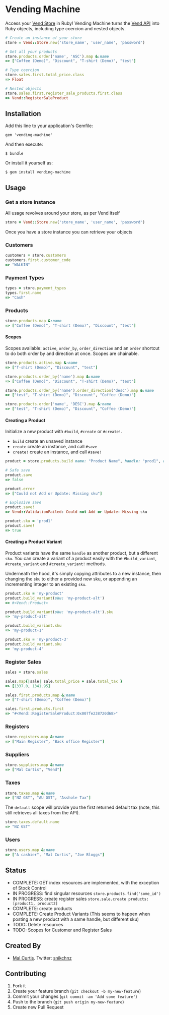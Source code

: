 # Vending Machine

Access your [Vend Store](http://vendhq.com) in Ruby! Vending Machine turns the [Vend API](http://docs.vendhq.com/) into Ruby objects, including type coercion and nested objects.

```ruby
# Create an instance of your store
store = Vend::Store.new('store_name', 'user_name', 'password')

# Get all your products
store.products.order('name', 'ASC').map &:name
=> ["Coffee (Demo)", "Discount", "T-shirt (Demo)", "test"]

# Type coercion
store.sales.first.total_price.class
=> Float

# Nested objects
store.sales.first.register_sale_products.first.class
=> Vend::RegisterSaleProduct
```

## Installation

Add this line to your application's Gemfile:

    gem 'vending-machine'

And then execute:

    $ bundle

Or install it yourself as:

    $ gem install vending-machine

## Usage

### Get a store instance

All usage revolves around your store, as per Vend itself


```ruby
store = Vend::Store.new('store_name', 'user_name', 'password')
```

Once you have a store instance you can retrieve your objects

### Customers

```ruby
customers = store.customers
customers.first.customer_code
=> "WALKIN"
```

### Payment Types

```ruby
types = store.payment_types
types.first.name
=> "Cash"
```

### Products

```ruby
store.products.map &:name
=> ["Coffee (Demo)", "T-shirt (Demo)", "Discount", "test"]
```

#### Scopes
Scopes available: `active`, `order_by`, `order_direction` and an `order` shortcut to do both order by and direction at once. Scopes are chainable.

```ruby
store.products.active.map &:name
=> ["T-shirt (Demo)", "Discount", "test"]

store.products.order_by('name').map &:name
=> ["Coffee (Demo)", "Discount", "T-shirt (Demo)", "test"]

store.products.order_by('name').order_direction('desc').map &:name
=> ["test", "T-shirt (Demo)", "Discount", "Coffee (Demo)"]

store.products.order('name', 'DESC').map &:name
=> ["test", "T-shirt (Demo)", "Discount", "Coffee (Demo)"]
```

#### Creating a Product

Initialize a new product with `#build`, `#create` or `#create!`.

* `build` create an unsaved instance
* `create` create an instance, and call `#save`
* `create!` create an instance, and call `#save!`


```ruby
product = store.products.build name: "Product Name", handle: "prod1", retail_price: 25

# Safe save
product.save
=> false

product.error
=> ["Could not Add or Update: Missing sku"]

# Explosive save
product.save!
=> Vend::ValidationFailed: Could not Add or Update: Missing sku

product.sku = 'prod1'
product.save!
=> true
```

#### Creating a Product Variant

Product variants have the same `handle` as another product, but a different `sku`. You can create a variant of a product easily with the `#build_variant`, `#create_variant` and `#create_variant!` methods.

Underneath the hood, it's simply copying attributes to a new instance, then changing the `sku` to either a provided new sku, or appending an incrementing integer to an existing `sku`.

```ruby
product.sku = 'my-product'
product.build_variant(sku: 'my-product-alt')
=> #<Vend::Product>

product.build_variant(sku: 'my-product-alt').sku
=> 'my-product-alt'

product.build_variant.sku
=> 'my-product-1'

product.sku = 'my-product-3'
product.build_variant.sku
=> 'my-product-4'
```

### Register Sales

```ruby
sales = store.sales

sales.map{|sale| sale.total_price + sale.total_tax }
=> [1337.0, 1341.95]

sales.first.products.map &:name
=> ["T-shirt (Demo)", "Coffee (Demo)"]

sales.first.products.first
=> "#<Vend::RegisterSaleProduct:0x007fe238720d68>"
```

### Registers

```ruby
store.registers.map &:name
=> ["Main Register", "Back office Register"]
```

### Suppliers

```ruby
store.suppliers.map &:name
=> ["Mal Curtis", "Vend"]
```

### Taxes

```ruby
store.taxes.map &:name
=> ["NZ GST", "AU GST", "Asshole Tax"]
```

The `default` scope will provide you the first returned default tax (note, this still retrieves all taxes from the API).

```ruby
store.taxes.default.name
=> "NZ GST"
```

### Users

```ruby
store.users.map &:name
=> ["A cashier", "Mal Curtis", "Joe Bloggs"]
```

## Status
* COMPLETE: GET index resources are implemented, with the exception of Stock Control
* IN PROGRESS: find  singular resources `store.products.find('some_id')`
* IN PROGRESS: create register sales `store.sale.create products: [product1, product2]`
* COMPLETE: create products
* COMPLETE: Create Product Variants (This seems to happen when posting a new product with a same handle, but different sku)
* TODO: Delete resources
* TODO: Scopes for Customer and Register Sales

## Created By

* [Mal Curtis](https://github.com/snikch). Twitter: [snikchnz](https://twitter.com/snikchnz)

## Contributing

1. Fork it
2. Create your feature branch (`git checkout -b my-new-feature`)
3. Commit your changes (`git commit -am 'Add some feature'`)
4. Push to the branch (`git push origin my-new-feature`)
5. Create new Pull Request
